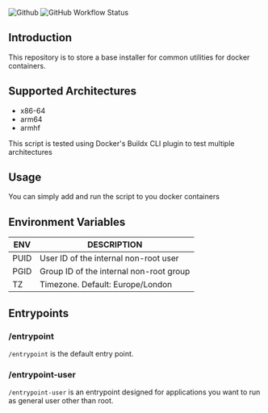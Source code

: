 ![Github](https://img.shields.io/badge/Warpcode-Github-green?logo=github&style=for-the-badge) ![GitHub Workflow Status](https://img.shields.io/github/workflow/status/warpcode/docker-base-image/Build%20the%20image?style=for-the-badge)

## Introduction
This repository is to store a base installer for common utilities for docker containers.

## Supported Architectures
* x86-64
* arm64
* armhf

This script is tested using  Docker's Buildx CLI plugin to test multiple architectures

## Usage
You can simply add and run the script to you docker containers

## Environment Variables
| ENV  | DESCRIPTION                             |
|------|-----------------------------------------|
| PUID | User ID of the internal non-root user   |
| PGID | Group ID of the internal non-root group |
| TZ   | Timezone. Default: Europe/London        |


## Entrypoints
### /entrypoint
`/entrypoint` is the default entry point.

### /entrypoint-user
`/entrypoint-user` is an entrypoint designed for applications you want to run as general user other than root.

